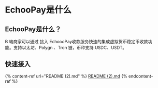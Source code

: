 # EchooPay是什么

## EchooPay是什么？

B 端商家可以通过 接入 EchoooPay收款服务快速的集成虚拟货币稳定币收款功能。支持以太坊、Polygn 、Tron 链，币种支持 USDC、USDT。

## 快速接入

{% content-ref url="README (2).md" %}
[README (2).md](<README (2).md>)
{% endcontent-ref %}

